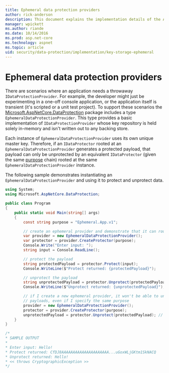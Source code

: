 ```yaml
---
title: Ephemeral data protection providers
author: rick-anderson
description: This document explains the implementation details of the ASP.NET Core ephemeral data protection providers.
manager: wpickett
ms.author: riande
ms.date: 10/14/2016
ms.prod: asp.net-core
ms.technology: aspnet
ms.topic: article
uid: security/data-protection/implementation/key-storage-ephemeral
---
```

# Ephemeral data protection providers

<a name="data-protection-implementation-key-storage-ephemeral"></a>

There are scenarios where an application needs a throwaway `IDataProtectionProvider`. For example, the developer might just be experimenting in a one-off console application, or the application itself is transient (it's scripted or a unit test project). To support these scenarios the [Microsoft.AspNetCore.DataProtection](https://www.nuget.org/packages/Microsoft.AspNetCore.DataProtection/) package includes a type `EphemeralDataProtectionProvider`. This type provides a basic implementation of `IDataProtectionProvider` whose key repository is held solely in-memory and isn't written out to any backing store.

Each instance of `EphemeralDataProtectionProvider` uses its own unique master key. Therefore, if an `IDataProtector` rooted at an `EphemeralDataProtectionProvider` generates a protected payload, that payload can only be unprotected by an equivalent `IDataProtector` (given the same [purpose](xref:security/data-protection/consumer-apis/purpose-strings#data-protection-consumer-apis-purposes) chain) rooted at the same `EphemeralDataProtectionProvider` instance.

The following sample demonstrates instantiating an `EphemeralDataProtectionProvider` and using it to protect and unprotect data.

```csharp
using System;
using Microsoft.AspNetCore.DataProtection;

public class Program
{
    public static void Main(string[] args)
    {
        const string purpose = "Ephemeral.App.v1";

        // create an ephemeral provider and demonstrate that it can round-trip a payload
        var provider = new EphemeralDataProtectionProvider();
        var protector = provider.CreateProtector(purpose);
        Console.Write("Enter input: ");
        string input = Console.ReadLine();

        // protect the payload
        string protectedPayload = protector.Protect(input);
        Console.WriteLine($"Protect returned: {protectedPayload}");

        // unprotect the payload
        string unprotectedPayload = protector.Unprotect(protectedPayload);
        Console.WriteLine($"Unprotect returned: {unprotectedPayload}");

        // if I create a new ephemeral provider, it won't be able to unprotect existing
        // payloads, even if I specify the same purpose
        provider = new EphemeralDataProtectionProvider();
        protector = provider.CreateProtector(purpose);
        unprotectedPayload = protector.Unprotect(protectedPayload); // THROWS
    }
}

/*
* SAMPLE OUTPUT
*
* Enter input: Hello!
* Protect returned: CfDJ8AAAAAAAAAAAAAAAAAAAAA...uGoxWLjGKtm1SkNACQ
* Unprotect returned: Hello!
* << throws CryptographicException >>
*/
```
